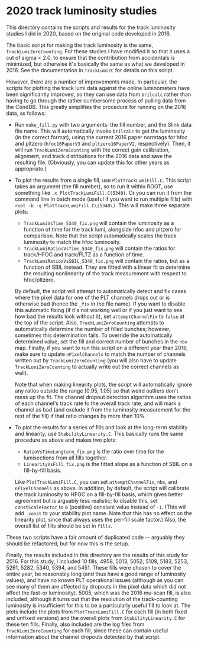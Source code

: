 # 2020 track luminosity studies

This directory contains the scripts and results for the track luminosity studies I did in 2020, based on the original code developed in 2016.

The basic script for making the track luminosity is the same, `TrackLumiZeroCounting`. For these studies I have modified it so that it uses a cut of sigma < 2.0, to ensure that the contribution from accidentals is minimized, but otherwise it's basically the same as what we developed in 2016. See the documentation in `TrackLumiZC` for details on this script.

However, there are a number of improvements made. In particular, the scripts for plotting the track lumi data against the online luminometers have been significantly improved, so they can use data from `brilcalc` rather than having to go through the rather cumbersome process of pulling data from the CondDB. This greatly simplifies the procedure for running on the 2016 data, as follows:

* Run `make_fill.py` with two arguments: the fill number, and the Slink data file name. This will automatically invoke `brilcalc` to get the luminosity (in the correct format), using the current 2016 paper normtags for hfoc and pltzero (`hfoc16PaperV3` and `pltzero16PaperV2`, respectively). Then, it will run `TrackLumiZeroCounting` with the correct gain calibration, alignment, and track distributions for the 2016 data and save the resulting file. (Obviously, you can update this for other years as appropriate.)

* To plot the results from a single fill, use `PlotTrackLumiFill.C`. This script takes an argument (the fill number), so to run it within ROOT, use something like `.x PlotTrackLumiFill.C(5340)`. Or you can run it from the command line in batch mode (useful if you want to run multiple fills) with `root -b -q PlotTrackLumiFill.C\(5340\)`. This will make three separate plots:
  * `TrackLumiVsTime_5340_fix.png` will contain the luminosity as a function of time for the track lumi, alongside hfoc and pltzero for comparison. Note that the script automatically scales the track luminosity to match the hfoc luminosity.
  * `TrackLumiRatiosVsTime_5340_fix.png` will contain the ratios for track/HFOC and track/PLTZ as a function of time.
  * `TrackLumiRatiosVsSBIL_5340_fix.png` will contain the ratios, but as a function of SBIL instead. They are fitted with a linear fit to determine the resulting nonlinearity of the track measurement with respect to hfoc/pltzero.

  By default, the script will attempt to automatically detect and fix cases where the pixel data for one of the PLT channels drops out or is otherwise bad (hence the `_fix` in the file name). If you want to disable this automatic fixing (if it's not working well or if you just want to see how bad the results look without it), set `attemptChannelFix` to `false` at the top of the script. Also, `TrackLumiZeroCounting` attempts to automatically determine the number of filled bunches; however, sometimes this determination fails. To override the automatically determined value, set the fill and correct number of bunches in the `nbx` map. Finally, if you want to run this script on a different year than 2016, make sure to update `nPixelChannels` to match the number of channels written out by `TrackLumiZeroCounting` (you will also have to update `TrackLumiZeroCounting` to actually write out the correct channels as well).

  Note that when making linearity plots, the script will automatically ignore any ratios outside the range [0.95, 1.05] so that weird outliers don't mess up the fit. The channel dropout detection algorithm uses the ratios of each channel's track rate to the overall track rate, and will mark a channel as bad (and exclude it from the luminosity measurement for the rest of the fill) if that ratio changes by more than 10%.

* To plot the results for a series of fills and look at the long-term stability and linearity, use `StabilityLinearity.C`. This basically runs the same procedure as above and makes two plots:
  * `RatioVsTimeLongterm_fix.png` is the ratio over time for the lumisections from all fills together.
  * `LinearityVsFill_fix.png` is the fitted slope as a function of SBIL on a fill-by-fill basis.

  Like `PlotTrackLumiFill.C`, you can set `attemptChannelFix`, `nbx`, and `nPixelChannels` as above. In addition, by default, the script will calibrate the track luminosity to HFOC on a fill-by-fill basis, which gives better agreement but is arguably less realistic; to disable this, set `constScaleFactor` to a (positive) constant value instead of `-1`. (This will add `_const` to your stability plot name. Note that this has no effect on the linearity plot, since that always uses the per-fill scale factor.) Also, the overall list of fills should be set in `fills`.

These two scripts have a fair amount of duplicated code -- arguably they should be refactored, but for now this is the setup.

Finally, the results included in this directory are the results of this study for 2016. For this study, I included 10 fills, 4958, 5013, 5052, 5109, 5183, 5253, 5261, 5282, 5340, 5394, and 5451. These fills were chosen to cover the entire year, be reasonably long (and thus have a good range of luminosity values), and have no known PLT operational issues (although as you can see many of them are affected by dropouts in the pixel data which did not affect the fast-or luminosity). 5005, which was the 2016 mu-scan fill, is also included, although it turns out that the resolution of the track-counting luminosity is insufficient for this to be a particularly useful fill to look at. The plots include the plots from `PlotTrackLumiFill.C` for each fill (in both fixed and unfixed versions) and the overall plots from `StabilityLinearity.C` for these ten fills. Finally, also included are the log files from `TrackLumiZeroCounting` for each fill, since these can contain useful information about the channel dropouts detected by that script.
